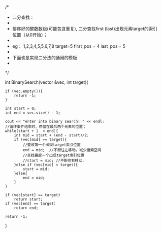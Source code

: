 

/*
 * 二分查找：
 *
 *  排序好的整数数组(可能包含重复), 二分查找first (last)出现元素target的索引位置（从0开始）；
 *
 *  eg： 1,2,3,4,5,5,6,7,8   target=5  first_pos = 4 last_pos = 5
 *
 *  下面也是实现二分法的通用的模板
 *
 */


int BinarySearch(vector<int> &vec, int target){

    if (vec.empty()){
        return -1;
    }

    int start = 0;
    int end = vec.size() - 1;

    cout << "enter into binary search! " << endl;
    //循环条件结束时，停留在最后两个元素的位置；
    while(start + 1  < end){
        int mid = start + (end - start)/2;
        if (vec[mid] == target){
            //查收第一个出现target索引位置
            end = mid;  //不断往左移动，减少搜索空间
            //查找最后一个出现target索引位置
            //start = mid; //不断往右移动，
        }else if (vec[mid] < target){
            start = mid;
        }else{
            end = mid;
        }
    }

    if (vec[start] == target)
        return start;
    if (vec[end] == target)
        return end;

    return -1;
}

